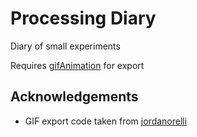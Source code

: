 # Processing Diary

Diary of small experiments

Requires [gifAnimation](https://github.com/extrapixel/gif-animation) for export

## Acknowledgements
  - GIF export code taken from [jordanorelli](https://gist.github.com/jordanorelli/4992290)